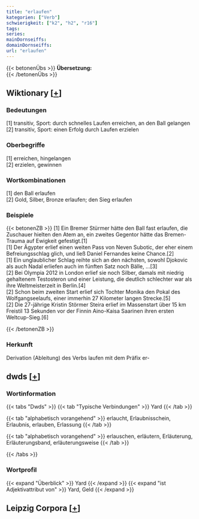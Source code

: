 ```yaml
---
title: "erlaufen"
kategorien: ["Verb"]
schwierigkeit: ["k2", "h2", "r16"]
tags:
series:
mainDornseiffs:
domainDornseiffs:
url: "erlaufen"
---
```


{{< betonenÜbs >}}
**Übersetzung:**  
{{< /betonenÜbs >}}

## Wiktionary [[+](https://de.wiktionary.org/wiki/erlaufen)]

### Bedeutungen
[1] transitiv, Sport: durch schnelles Laufen erreichen, an den Ball gelangen  
[2] transitiv, Sport: einen Erfolg durch Laufen erzielen  

### Oberbegriffe
[1] erreichen, hingelangen  
[2] erzielen, gewinnen  

### Wortkombinationen
[1] den Ball erlaufen  
[2] Gold, Silber, Bronze erlaufen; den Sieg erlaufen  

### Beispiele
{{< betonenZB >}}
[1] Ein Bremer Stürmer hätte den Ball fast erlaufen, die Zuschauer hielten den Atem an, ein zweites Gegentor hätte das Bremen-Trauma auf Ewigkeit gefestigt.[1]  
[1] Der Ägypter erlief einen weiten Pass von Neven Subotic, der eher einem Befreiungsschlag glich, und ließ Daniel Fernandes keine Chance.[2]  
[1] Ein unglaublicher Schlag reihte sich an den nächsten, sowohl Djokovic als auch Nadal erliefen auch im fünften Satz noch Bälle, …[3]  
[2] Bei Olympia 2012 in London erlief sie noch Silber, damals mit niedrig gehaltenem Testosteron und einer Leistung, die deutlich schlechter war als ihre Weltmeisterzeit in Berlin.[4]  
[2] Schon beim zweiten Start erlief sich Tochter Monika den Pokal des Wolfgangseelaufs, einer immerhin 27 Kilometer langen Strecke.[5]  
[2] Die 27-jährige Kristin Störmer Steira erlief im Massenstart über 15 km Freistil 13 Sekunden vor der Finnin Aino-Kaisa Saarinen ihren ersten Weltcup-Sieg.[6]  

{{< /betonenZB >}}
### Herkunft
Derivation (Ableitung) des Verbs laufen mit dem Präfix er-  



## dwds [[+](https://www.dwds.de/wb/erlaufen)]

### Wortinformation
{{< tabs "Dwds" >}}
{{< tab "Typische Verbindungen" >}}
Yard
{{< /tab >}}

{{< tab "alphabetisch vorangehend" >}}
erlaucht, Erlaubnisschein, Erlaubnis, erlauben, Erlassung
{{< /tab >}}

{{< tab "alphabetisch vorangehend" >}}
erlauschen, erläutern, Erläuterung, Erläuterungsband, erläuterungsweise
{{< /tab >}}

{{< /tabs >}}

### Wortprofil
{{< expand "Überblick" >}} Yard {{< /expand >}}
{{< expand "ist Adjektivattribut von" >}} Yard, Geld {{< /expand >}}

## Leipzig Corpora [[+](https://corpora.uni-leipzig.de/en/res?word=erlaufen&corpusId=deu_newscrawl-public_2018)]

